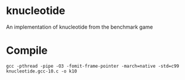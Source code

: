 # knucleotide
An implementation of knucleotide from the benchmark game

# Compile
```
gcc -pthread -pipe -O3 -fomit-frame-pointer -march=native -std=c99 knucleotide.gcc-10.c -o k10
```
